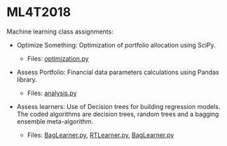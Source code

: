 # ML4T2018
Machine learning class assignments: 

- Optimize Something: Optimization of portfolio allocation using SciPy.
    - Files: [optimization.py](optimize_something/optimization.py)

- Assess Portfolio: Financial data parameters calculations using Pandas library.
    - Files: [analysis.py](assess_portfolio/analysis.py)

- Assess learners: Use of Decision trees for building regression models. The coded algorithms are decision trees, random trees and a bagging ensemble meta-algorithm.
    - Files: [BagLearner.py](assess_learners/BagLearner.py), [RTLearner.py](assess_learners/RTLearner.py), [BagLearner.py](assess_learners/BagLearner.py)



